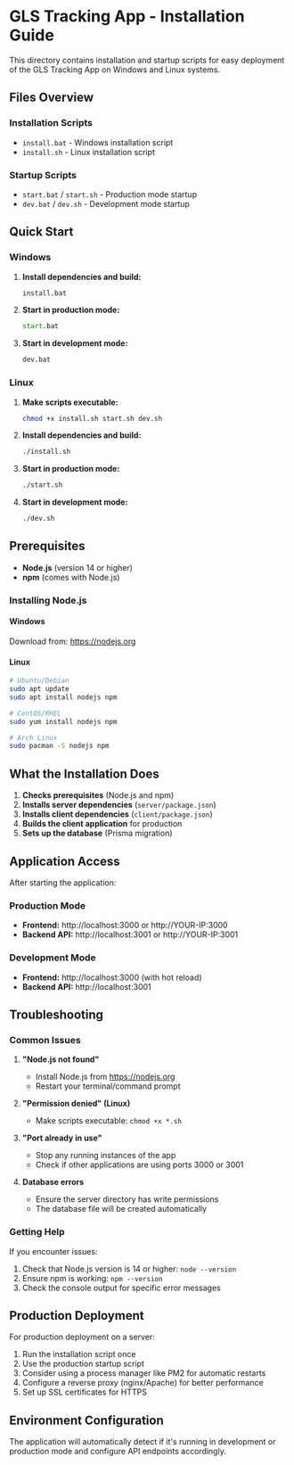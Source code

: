 # GLS Tracking App - Installation Guide

This directory contains installation and startup scripts for easy deployment of the GLS Tracking App on Windows and Linux systems.

## Files Overview

### Installation Scripts
- `install.bat` - Windows installation script
- `install.sh` - Linux installation script

### Startup Scripts
- `start.bat` / `start.sh` - Production mode startup
- `dev.bat` / `dev.sh` - Development mode startup

## Quick Start

### Windows
1. **Install dependencies and build:**
   ```cmd
   install.bat
   ```

2. **Start in production mode:**
   ```cmd
   start.bat
   ```

3. **Start in development mode:**
   ```cmd
   dev.bat
   ```

### Linux
1. **Make scripts executable:**
   ```bash
   chmod +x install.sh start.sh dev.sh
   ```

2. **Install dependencies and build:**
   ```bash
   ./install.sh
   ```

3. **Start in production mode:**
   ```bash
   ./start.sh
   ```

4. **Start in development mode:**
   ```bash
   ./dev.sh
   ```

## Prerequisites

- **Node.js** (version 14 or higher)
- **npm** (comes with Node.js)

### Installing Node.js

#### Windows
Download from: https://nodejs.org

#### Linux
```bash
# Ubuntu/Debian
sudo apt update
sudo apt install nodejs npm

# CentOS/RHEL
sudo yum install nodejs npm

# Arch Linux
sudo pacman -S nodejs npm
```

## What the Installation Does

1. **Checks prerequisites** (Node.js and npm)
2. **Installs server dependencies** (`server/package.json`)
3. **Installs client dependencies** (`client/package.json`)
4. **Builds the client application** for production
5. **Sets up the database** (Prisma migration)

## Application Access

After starting the application:

### Production Mode
- **Frontend:** http://localhost:3000 or http://YOUR-IP:3000
- **Backend API:** http://localhost:3001 or http://YOUR-IP:3001

### Development Mode
- **Frontend:** http://localhost:3000 (with hot reload)
- **Backend API:** http://localhost:3001

## Troubleshooting

### Common Issues

1. **"Node.js not found"**
   - Install Node.js from https://nodejs.org
   - Restart your terminal/command prompt

2. **"Permission denied" (Linux)**
   - Make scripts executable: `chmod +x *.sh`

3. **"Port already in use"**
   - Stop any running instances of the app
   - Check if other applications are using ports 3000 or 3001

4. **Database errors**
   - Ensure the server directory has write permissions
   - The database file will be created automatically

### Getting Help

If you encounter issues:
1. Check that Node.js version is 14 or higher: `node --version`
2. Ensure npm is working: `npm --version`
3. Check the console output for specific error messages

## Production Deployment

For production deployment on a server:
1. Run the installation script once
2. Use the production startup script
3. Consider using a process manager like PM2 for automatic restarts
4. Configure a reverse proxy (nginx/Apache) for better performance
5. Set up SSL certificates for HTTPS

## Environment Configuration

The application will automatically detect if it's running in development or production mode and configure API endpoints accordingly.
